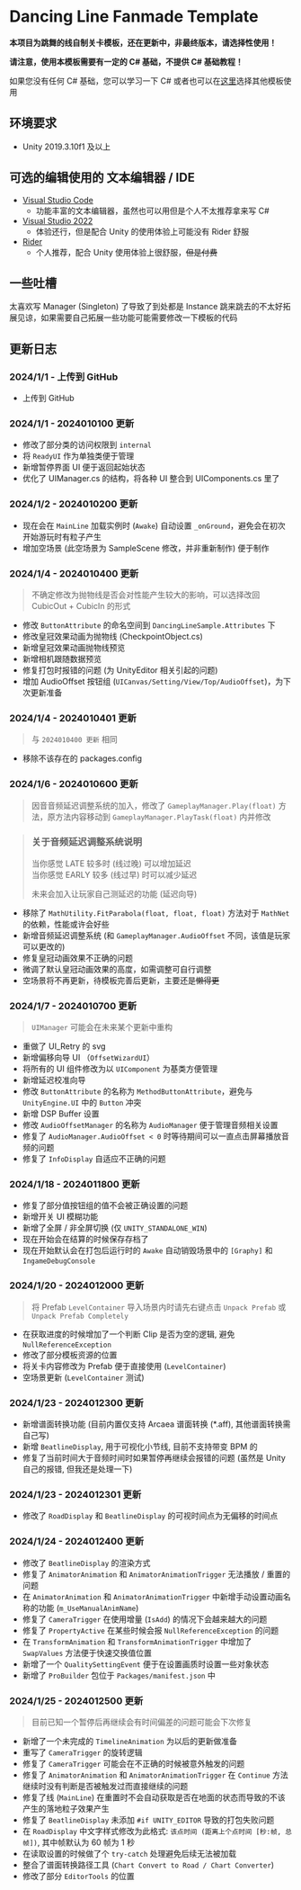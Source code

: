 # Dancing Line Fanmade Template

__本项目为跳舞的线自制关卡模板，还在更新中，非最终版本，请选择性使用！__

__请注意，使用本模板需要有一定的 C# 基础，不提供 C# 基础教程！__

如果您没有任何 C# 基础，您可以学习一下 C# 或者也可以在[这里](https://chinadlrs.com/developer/)选择其他模板使用

## 环境要求

- Unity 2019.3.10f1 及以上

## 可选的编辑使用的 文本编辑器 / IDE

- [Visual Studio Code](https://code.visualstudio.com/)
  - 功能丰富的文本编辑器，虽然也可以用但是个人不太推荐拿来写 C#
- [Visual Studio 2022](https://visualstudio.microsoft.com/)
  - 体验还行，但是配合 Unity 的使用体验上可能没有 Rider 舒服
- [Rider](https://www.jetbrains.com/rider/)
  - 个人推荐，配合 Unity 使用体验上很舒服，~~但是付费~~

## 一些吐槽

太喜欢写 Manager (Singleton) 了导致了到处都是 Instance 跳来跳去的不太好拓展见谅，如果需要自己拓展一些功能可能需要修改一下模板的代码

## 更新日志

### 2024/1/1 - 上传到 GitHub
- 上传到 GitHub

### 2024/1/1 - 2024010100 更新
- 修改了部分类的访问权限到 `internal`
- 将 `ReadyUI` 作为单独类便于管理
- 新增暂停界面 UI 便于返回起始状态
- 优化了 UIManager.cs 的结构，将各种 UI 整合到 UIComponents.cs 里了

### 2024/1/2 - 2024010200 更新
- 现在会在 `MainLine` 加载实例时 (`Awake`) 自动设置 `_onGround`，避免会在初次开始游玩时有粒子产生 
- 增加空场景 (此空场景为 SampleScene 修改，并非重新制作) 便于制作

### 2024/1/4 - 2024010400 更新
> 不确定修改为抛物线是否会对性能产生较大的影响，可以选择改回 CubicOut + CubicIn 的形式
- 修改 `ButtonAttribute` 的命名空间到 `DancingLineSample.Attributes` 下
- 修改皇冠效果动画为抛物线 (CheckpointObject.cs)
- 新增皇冠效果动画抛物线预览
- 新增相机跟随数据预览
- 修复打包时报错的问题 (为 UnityEditor 相关引起的问题)
- 增加 AudioOffset 按钮组 (`UICanvas/Setting/View/Top/AudioOffset`)，为下次更新准备

### 2024/1/4 - 2024010401 更新
> 与 `2024010400 更新` 相同
- 移除不该存在的 packages.config

### 2024/1/6 - 2024010600 更新
> 因音音频延迟调整系统的加入，修改了 `GameplayManager.Play(float)` 方法，原方法内容移动到 `GameplayManager.PlayTask(float)` 内并修改

> ### 关于音频延迟调整系统说明  
> 当你感觉 LATE 较多时 (线过晚) 可以增加延迟  
> 当你感觉 EARLY 较多 (线过早) 时可以减少延迟
> 
> 未来会加入让玩家自己测延迟的功能 (延迟向导)

- 移除了 `MathUtility.FitParabola(float, float, float)` 方法对于 `MathNet` 的依赖，性能或许会好些
- 新增音频延迟调整系统 (和 `GameplayManager.AudioOffset` 不同，该值是玩家可以更改的)
- 修复皇冠动画效果不正确的问题
- 微调了默认皇冠动画效果的高度，如需调整可自行调整
- 空场景将不再更新，待模板完善后更新，主要还是~~懒得更~~

### 2024/1/7 - 2024010700 更新
> `UIManager` 可能会在未来某个更新中重构
- 重做了 UI_Retry 的 svg
- 新增偏移向导 UI （`OffsetWizardUI`）
- 将所有的 UI 组件修改为以 `UIComponent` 为基类方便管理
- 新增延迟校准向导
- 修改 `ButtonAttribute` 的名称为 `MethodButtonAttribute`，避免与 `UnityEngine.UI` 中的 `Button` 冲突
- 新增 DSP Buffer 设置
- 修改 `AudioOffsetManager` 的名称为 `AudioManager` 便于管理音频相关设置
- 修复了 `AudioManager.AudioOffset < 0` 时等待期间可以一直点击屏幕播放音频的问题
- 修复了 `InfoDisplay` 自适应不正确的问题

### 2024/1/18 - 2024011800 更新
- 修复了部分值按钮组的值不会被正确设置的问题
- 新增开关 UI 模糊功能
- 新增了全屏 / 非全屏切换 (仅 `UNITY_STANDALONE_WIN`)
- 现在开始会在结算的时候保存存档了
- 现在开始默认会在打包后运行时的 `Awake` 自动销毁场景中的 `[Graphy]` 和 `IngameDebugConsole`

### 2024/1/20 - 2024012000 更新
> 将 Prefab `LevelContainer` 导入场景内时请先右键点击 `Unpack Prefab` 或 `Unpack Prefab Completely`
- 在获取进度的时候增加了一个判断 Clip 是否为空的逻辑, 避免 `NullReferenceException`
- 修改了部分模板资源的位置
- 将关卡内容修改为 Prefab 便于直接使用 (`LevelContainer`)
- 空场景更新 (`LevelContainer` 测试)

### 2024/1/23 - 2024012300 更新
- 新增谱面转换功能 (目前内置仅支持 Arcaea 谱面转换 (*.aff), 其他谱面转换需自己写)
- 新增 `BeatlineDisplay`, 用于可视化小节线, 目前不支持带变 BPM 的
- 修复了当前时间大于音频时间时如果暂停再继续会报错的问题 (虽然是 Unity 自己的报错, 但我还是处理一下)

### 2024/1/23 - 2024012301 更新
- 修改了 `RoadDisplay` 和 `BeatlineDisplay` 的可视时间点为无偏移的时间点

### 2024/1/24 - 2024012400 更新
- 修改了 `BeatlineDisplay` 的渲染方式
- 修复了 `AnimatorAnimation` 和 `AnimatorAnimationTrigger` 无法播放 / 重置的问题
- 在 `AnimatorAnimation` 和 `AnimatorAnimationTrigger` 中新增手动设置动画名称的功能 (`m_UseManualAnimName`)
- 修复了 `CameraTrigger` 在使用增量 (`IsAdd`) 的情况下会越来越大的问题
- 修复了 `PropertyActive` 在某些时候会报 `NullReferenceException` 的问题
- 在 `TransformAnimation` 和 `TransformAnimationTrigger` 中增加了 `SwapValues` 方法便于快速交换值位置
- 新增了一个 `QualitySettingEvent` 便于在设置画质时设置一些对象状态
- 新增了 `ProBuilder` 包位于 `Packages/manifest.json` 中

### 2024/1/25 - 2024012500 更新
> 目前已知一个暂停后再继续会有时间偏差的问题可能会下次修复
- 新增了一个未完成的 `TimelineAnimation` 为以后的更新做准备
- 重写了 `CameraTrigger` 的旋转逻辑
- 修复了 `CameraTrigger` 可能会在不正确的时候被意外触发的问题
- 修复了 `AnimatorAnimation` 和 `AnimatorAnimationTrigger` 在 `Continue` 方法继续时没有判断是否被触发过而直接继续的问题
- 修复了线 (`MainLine`) 在重置时不会自动获取是否在地面的状态而导致的不该产生的落地粒子效果产生
- 修复了 `BeatlineDisplay` 未添加 `#if UNITY_EDITOR` 导致的打包失败问题
- 在 `RoadDisplay` 中文字样式修改为此格式: `该点时间 (距离上个点时间 [秒:帧, 总帧])`, 其中帧默认为 60 帧为 1 秒
- 在读取设置的时候做了个 `try-catch` 处理避免后续无法被加载
- 整合了谱面转换路径工具 (`Chart Convert to Road / Chart Converter`)
- 修改了部分 `EditorTools` 的位置